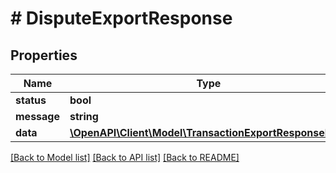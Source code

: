 # # DisputeExportResponse

## Properties

Name | Type | Description | Notes
------------ | ------------- | ------------- | -------------
**status** | **bool** |  |
**message** | **string** |  |
**data** | [**\OpenAPI\Client\Model\TransactionExportResponseData**](TransactionExportResponseData.md) |  |

[[Back to Model list]](../../README.md#models) [[Back to API list]](../../README.md#endpoints) [[Back to README]](../../README.md)
